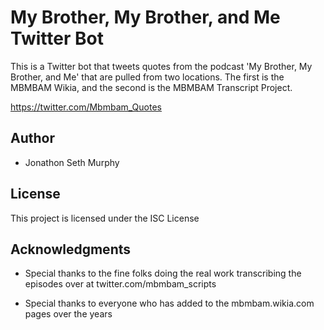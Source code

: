 # My Brother, My Brother, and Me Twitter Bot

This is a Twitter bot that tweets quotes from the podcast 'My Brother, My Brother, and Me' that are pulled from two locations.
The first is the MBMBAM Wikia, and the second is the MBMBAM Transcript Project.

https://twitter.com/Mbmbam_Quotes

## Author

* Jonathon Seth Murphy

## License

This project is licensed under the ISC License

## Acknowledgments

* Special thanks to the fine folks doing the real work transcribing the episodes over at twitter.com/mbmbam_scripts

* Special thanks to everyone who has added to the mbmbam.wikia.com pages over the years
